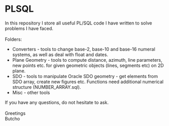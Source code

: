 # PLSQL
In this repository I store all useful PL/SQL code I have written to solve problems I have faced.<br><br>
Folders:<br>
* Converters - tools to change base-2, base-10 and base-16 numeral systems, as well as deal with float and dates.<br>
* Plane Geometry - tools to compute distance, azimuth, line parameters, new points etc. for given geometric objects (lines, segments etc) on 2D plane.<br>
* SDO - tools to manipulate Oracle SDO geometry - get elements from SDO array, create new figures etc. Functions need additional numerical structure (NUMBER_ARRAY.sql).<br>
* Misc - other tools <br>

If you have any questions, do not hesitate to ask.<br><br>
Greetings<br>
Butcho<br>
